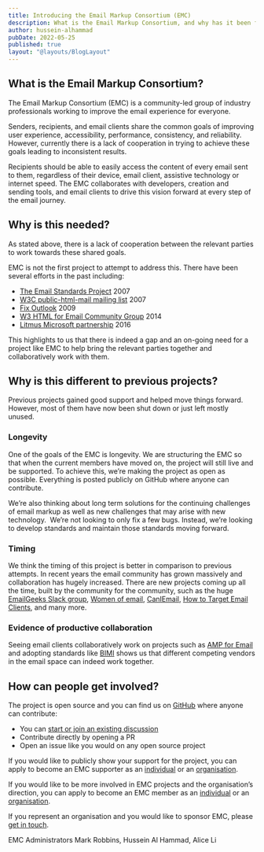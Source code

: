 ```yaml
---
title: Introducing the Email Markup Consortium (EMC)
description: What is the Email Markup Consortium, and why has it been founded
author: hussein-alhammad
pubDate: 2022-05-25
published: true
layout: "@layouts/BlogLayout"
---
```


## What is the Email Markup Consortium?
The Email Markup Consortium (EMC) is a community-led group of industry professionals working to improve the email experience for everyone.

Senders, recipients, and email clients share the common goals of improving user experience, accessibility, performance, consistency, and reliability. However, currently there is a lack of cooperation in trying to achieve these goals leading to inconsistent results. 

Recipients should be able to easily access the content of every email sent to them, regardless of their device, email client, assistive technology or internet speed. The EMC collaborates with developers, creation and sending tools, and email clients to drive this vision forward at every step of the email journey.

## Why is this needed?
As stated above, there is a lack of cooperation between the relevant parties to work towards these shared goals.

EMC is not the first project to attempt to address this. There have been several efforts in the past including:
- [The Email Standards Project](https://www.w3.org/2007/05/html-mail/html-email-standards) 2007
- [W3C public-html-mail mailing list](https://lists.w3.org/Archives/Public/public-html-mail/2007Feb/) 2007
- [Fix Outlook](https://web.archive.org/web/2014*/Fixoutlook.org)  2009
- [W3 HTML for Email Community Group](https://www.w3.org/community/htmail/) 2014
- [Litmus Microsoft partnership](https://www.litmus.com/blog/litmus-microsoft-partnership-update-2017/) 2016

This highlights to us that there is indeed a gap and an on-going need for a project like EMC to help bring the relevant parties together and collaboratively work with them.

## Why is this different to previous projects?
Previous projects gained good support and helped move things forward. However, most of them have now been shut down or just left mostly unused.   

### Longevity
One of the goals of the EMC is longevity. We are structuring the EMC so that when the current members have moved on, the project will still live and be supported. To achieve this, we’re making the project as open as possible. Everything is posted publicly on GitHub where anyone can contribute.

We’re also thinking about long term solutions for the continuing challenges of email markup as well as new challenges that may arise with new technology.  We’re not looking to only fix a few bugs. Instead, we’re looking to develop standards and maintain those standards moving forward.

### Timing
We think the timing of this project is better in comparison to previous attempts. In recent years the email community has grown massively and collaboration has hugely increased. There are new projects coming up all the time, built by the community for the community, such as the huge [EmailGeeks Slack group](https://email.geeks.chat/), [Women of email](https://womenofemail.org/), [CanIEmail](https://www.caniemail.com/), [How to Target Email Clients](https://howtotarget.email/), and many more. 

### Evidence of productive collaboration
Seeing email clients collaboratively work on projects such as [AMP for Email](https://amp.dev/about/email/) and adopting standards like [BIMI](https://bimigroup.org/) shows us that different competing vendors in the email space can indeed work together.

## How can people get involved?
The project is open source and you can find us on [GitHub](https://github.com/email-markup-consortium) where anyone can contribute:

- You can [start or join an existing discussion](https://github.com/email-markup-consortium/email-markup-consortium/discussions)
- Contribute directly by opening a PR
- Open an issue like you would on any open source project

If you would like to publicly show your support for the project, you can apply to become an EMC supporter as an [individual](https://forms.gle/XVdT3JGUbLZQEHXu6) or an [organisation](https://forms.gle/yifokDd3rfdFRG7i8).

If you would like to be more involved in EMC projects and the organisation’s direction, you can apply to become an EMC member as an [individual](https://forms.gle/XVdT3JGUbLZQEHXu6) or an [organisation](https://forms.gle/yifokDd3rfdFRG7i8).

If you represent an organisation and you would like to sponsor EMC, please [get in touch](https://forms.gle/yifokDd3rfdFRG7i8).


EMC Administrators
Mark Robbins, Hussein Al Hammad, Alice Li